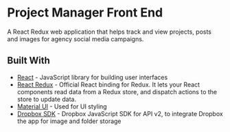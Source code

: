 
# Project Manager Front End

A React Redux web application that helps track and view projects, posts and images for agency social media campaigns.

## Built With

* [React](https://reactjs.org/) - JavaScript library for building user interfaces
* [React Redux](https://react-redux.js.org/) - Official React binding for Redux. It lets your React components read data from a Redux store, and dispatch actions to the store to update data.
* [Material UI](https://material-ui.com/) - Used for UI styling
* [Dropbox SDK](https://www.dropbox.com/developers/documentation/javascript) - Dropbox JavaScript SDK for API v2, to integrate Dropbox the app for image and folder storage

